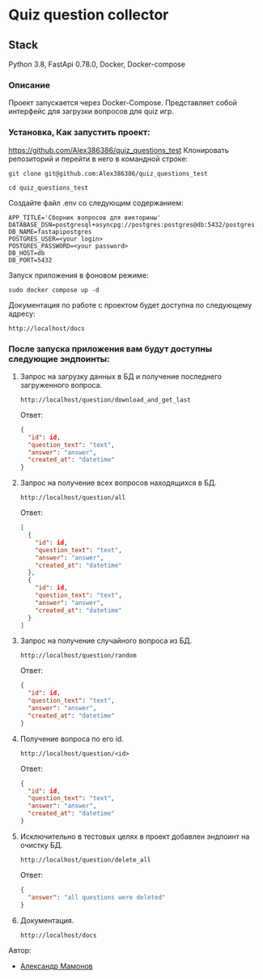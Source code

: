 # Quiz question collector

## Stack 

Python 3.8, FastApi 0.78.0, Docker, Docker-compose

### Описание

Проект запускается через Docker-Compose. Представляет собой интерфейс для загрузки вопросов для quiz игр.

### Установка, Как запустить проект:

https://github.com/Alex386386/quiz_questions_test
Клонировать репозиторий и перейти в него в командной строке:

```
git clone git@github.com:Alex386386/quiz_questions_test
```

```
cd quiz_questions_test
```

Создайте файл .env со следующим содержанием:

```
APP_TITLE='Сборник вопросов для викторины'
DATABASE_DSN=postgresql+asyncpg://postgres:postgres@db:5432/postgres
DB_NAME=fastapipostgres
POSTGRES_USER=<your login>
POSTGRES_PASSWORD=<your password>
DB_HOST=db
DB_PORT=5432
```

Запуск приложения в фоновом режиме:

```
sudo docker compose up -d
```

Документация по работе с проектом будет доступна по следующему адресу:

```
http://localhost/docs
```

### После запуска приложения вам будут доступны следующие эндпоинты:
1.  Запрос на загрузку данных в БД и получение последнего загруженного вопроса.

    ```
    http://localhost/question/download_and_get_last
    ```
    
    Ответ:
    ```json
    {
      "id": id,
      "question_text": "text",
      "answer": "answer",
      "created_at": "datetime"
    }
    ```

2.  Запрос на получение всех вопросов находящихся в БД.

    ```
    http://localhost/question/all
    ```
    
    Ответ:
    ```json
    [
      {
        "id": id,
        "question_text": "text",
        "answer": "answer",
        "created_at": "datetime"  
      },
      {
        "id": id,
        "question_text": "text",
        "answer": "answer",
        "created_at": "datetime"
      }
    ]
    ```

3.  Запрос на получение случайного вопроса из БД.

    ```
    http://localhost/question/random
    ```
    
    Ответ:
    ```json
    {
      "id": id,
      "question_text": "text",
      "answer": "answer",
      "created_at": "datetime"
    }
    ```

4.  Получение вопроса по его id.

    ```
    http://localhost/question/<id>
    ```
    
    Ответ:
    ```json
    {
      "id": id,
      "question_text": "text",
      "answer": "answer",
      "created_at": "datetime"
    }
    ```

5.  Исключительно в тестовых целях в проект добавлен эндпоинт на очистку БД.

    ```
    http://localhost/question/delete_all
    ```
    
    Ответ:
    ```json
    {
      "answer": "all questions were deleted"
    }
    ```

6.  Документация.

    ```
    http://localhost/docs
    ```
    
Автор:
- [Александр Мамонов](https://github.com/Alex386386) 